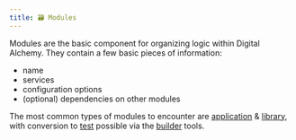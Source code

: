 ```yaml
---
title: 🗃️ Modules
---
```


Modules are the basic component for organizing logic within Digital Alchemy. They contain a few basic pieces of information:

- name
- services
- configuration options
- (optional) dependencies on other modules

The most common types of modules to encounter are [application](./application) & [library](./library), with conversion to [test](./test) possible via the [builder](./builder) tools.
